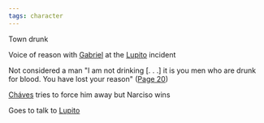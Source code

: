 ```yaml
---
tags: character
---
```

Town drunk

Voice of reason with [Gabriel](</MárezFamily/GabrielandMariaMárez.md#Gabriel Márez>) at the [Lupito](</Lupito.md>) incident

Not considered a man
"I am not drinking \[. . .\] it is you men who are drunk for blood. You have lost your reason"
([Page 20](</BMU.md#page=32>))

[Cháves](</Cháves.md>) tries to force him away but Narciso wins

Goes to talk to [Lupito](</Lupito.md>)